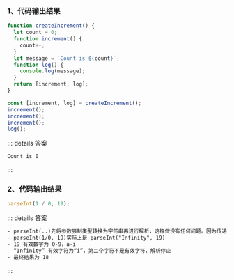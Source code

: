 ### 1、代码输出结果

```js
function createIncrement() {
  let count = 0;
  function increment() {
    count++;
  }
  let message = `Count is ${count}`;
  function log() {
    console.log(message);
  }
  return [increment, log];
}

const [increment, log] = createIncrement();
increment();
increment();
increment();
log();
```

::: details 答案

```txt
Count is 0
```

:::

### 2、代码输出结果

```js
parseInt(1 / 0, 19);
```

::: details 答案

```txt
- parseInt(..)先将参数强制类型转换为字符串再进行解析，这样做没有任何问题。因为传递错误的参数而得到错误的结果，并不能归咎于函数本身。
- parseInt(1/0, 19)实际上是 parseInt("Infinity", 19)
- 19 有效数字为 0-9，a-i
- “Infinity” 有效字符为“i”，第二个字符不是有效字符，解析停止
- 最终结果为 18
```

:::

